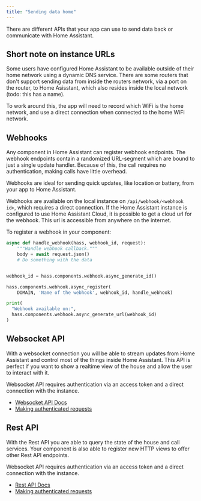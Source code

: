 ```yaml
---
title: "Sending data home"
---
```


There are different APIs that your app can use to send data back or communicate with Home Assistant.

## Short note on instance URLs

Some users have configured Home Assistant to be available outside of their home network using a dynamic DNS service. There are some routers that don't support sending data from inside the routers network, via a port on the router, to Home Asisstant, which also resides inside the local network (todo: this has a name).

To work around this, the app will need to record which WiFi is the home network, and use a direct connection when connected to the home WiFi network.

## Webhooks

Any component in Home Assistant can register webhook endpoints. The webhook endpoints contain a randomized URL-segment which are bound to just a single update handler. Because of this, the call requires no authentication, making calls have little overhead.

Webhooks are ideal for sending quick updates, like location or battery, from your app to Home Assistant.

Webhooks are available on the local instance on `/api/webhook/<webhook id>`, which requires a direct connection. If the Home Assistant instance is configured to use Home Assistant Cloud, it is possible to get a cloud url for the webhook. This url is accessible from anywhere on the internet.

To register a webhook in your component:

```python
async def handle_webhook(hass, webhook_id, request):
    """Handle webhook callback."""
    body = await request.json()
    # Do something with the data


webhook_id = hass.components.webhook.async_generate_id()

hass.components.webhook.async_register(
    DOMAIN, 'Name of the webhook', webhook_id, handle_webhook)

print(
  "Webhook available on:",
  hass.components.webhook.async_generate_url(webhook_id)
)
```

## Websocket API

With a websocket connection you will be able to stream updates from Home Assistant and control most of the things inside Home Assistant. This API is perfect if you want to show a realtime view of the house and allow the user to interact with it.

Websocket API requires authentication via an access token and a direct connection with the instance.

- [Websocket API Docs](external_api_websocket)
- [Making authenticated requests](auth_api#making-authenticated-requests)

## Rest API

With the Rest API you are able to query the state of the house and call services. Your component is also able to register new HTTP views to offer other Rest API endpoints.

Websocket API requires authentication via an access token and a direct connection with the instance.

- [Rest API Docs](external_api_rest)
- [Making authenticated requests](auth_api#making-authenticated-requests)
